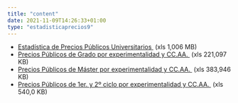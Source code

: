 ```yaml
---
title: "content"
date: 2021-11-09T14:26:33+01:00
type: "estadisticaprecios9"
---
```

<ul class="ulDocs">
<li><span class="txt"><a title="Ir a 'Estad&iacute;stica de Precios P&uacute;blicos Universitarios', en ventana nueva" target="_blank" href="{{<siteurl>}}/documentos/excel/estadisticas/estadistica-precios-publicos-universitarios-curso2015-16.xlsx" rel="noopener">Estad&iacute;stica de Precios P&uacute;blicos Universitarios <i class="icon fas fa-external-link-alt"></i></a><span>&nbsp;</span><span title="xls 1.006 MB" class="tamaTipo">(xls 1,006 MB)</span></span></li>
<li><span class="txt"><a title="Ir a 'Precios P&uacute;blicos de Grado por experimentalidad y CC.AA.', en ventana nueva" target="_blank" href="{{<siteurl>}}/documentos/excel/estadisticas/precios-publicos-grados-experimentalidad-ccaa-curso2015-16.xlsx" rel="noopener">Precios P&uacute;blicos de Grado por experimentalidad y CC.AA. <i class="icon fas fa-external-link-alt"></i></a><span>&nbsp;</span><span title="xls 221.097 KB" class="tamaTipo">(xls 221,097 KB)</span></span></li>
<li><span class="txt"><a title="Ir a 'Precios P&uacute;blicos de M&aacute;ster por experimentalidad y CC.AA.', en ventana nueva" target="_blank" href="{{<siteurl>}}/documentos/excel/estadisticas/precios-publicos-master-experimentalidad-ccaa-curso2015-16.xlsx" rel="noopener">Precios P&uacute;blicos de M&aacute;ster por experimentalidad y CC.AA. <i class="icon fas fa-external-link-alt"></i></a><span>&nbsp;</span><span title="xls 383.946 KB" class="tamaTipo">(xls 383,946 KB)</span></span></li>
<li><span class="txt"><a title="Ir a 'Precios P&uacute;blicos de 1er. y 2&ordm; ciclo por experimentalidad y CC.AA.', en ventana nueva" target="_blank" href="{{<siteurl>}}/documentos/excel/estadisticas/precios-publicos-1er-2-ciclo-experimentalidad-ccaa-curso2015-16.xls" rel="noopener">Precios P&uacute;blicos de 1er. y 2&ordm; ciclo por experimentalidad y CC.AA. <i class="icon fas fa-external-link-alt"></i></a><span>&nbsp;</span><span title="xls 540.0 KB" class="tamaTipo">(xls 540,0 KB)</span></span></li>
</ul>